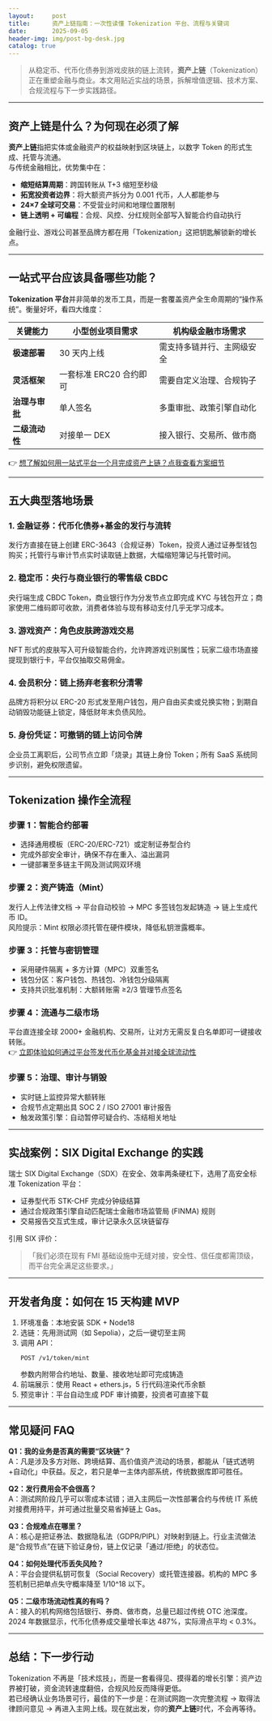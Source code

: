 ```yaml
---
layout:     post
title:      资产上链指南：一次性读懂 Tokenization 平台、流程与关键词
date:       2025-09-05
header-img: img/post-bg-desk.jpg
catalog: true
---
```


> 从稳定币、代币化债券到游戏皮肤的链上流转，**资产上链**（Tokenization）正在重塑金融与商业。本文用贴近实战的场景，拆解增值逻辑、技术方案、合规流程与下一步实践路径。

---

## 资产上链是什么？为何现在必须了解

**资产上链**指把实体或金融资产的权益映射到区块链上，以数字 Token 的形式生成、托管与流通。  
与传统金融相比，优势集中在：

- **缩短结算周期**：跨国转账从 T+3 缩短至秒级  
- **拓宽投资者边界**：将大额资产拆分为 0.001 代币，人人都能参与  
- **24×7 全球可交易**：不受营业时间和地理位置限制  
- **链上透明 + 可编程**：合规、风控、分红规则全部写入智能合约自动执行  

金融行业、游戏公司甚至品牌方都在用「Tokenization」这把钥匙解锁新的增长点。

---

## 一站式平台应该具备哪些功能？

**Tokenization 平台**并非简单的发币工具，而是一套覆盖资产全生命周期的“操作系统”。衡量好坏，看四大维度：

| 关键能力        | 小型创业项目需求        | 机构级金融市场需求          |
|-----------------|-------------------------|-----------------------------|
| **极速部署**     | 30 天内上线             | 需支持多链并行、主网级安全 |
| **灵活框架**     | 一套标准 ERC20 合约即可 | 需要自定义治理、合规钩子   |
| **治理与审批**   | 单人签名                | 多重审批、政策引擎自动化   |
| **二级流动性**   | 对接单一 DEX            | 接入银行、交易所、做市商   |

👉 [想了解如何用一站式平台一个月完成资产上链？点我查看方案细节](https://okxdog.com/)

---

## 五大典型落地场景

### 1. 金融证券：代币化债券+基金的发行与流转  
发行方直接在链上创建 ERC-3643（合规证券）Token，投资人通过证券型钱包购买；托管行与审计节点实时读取链上数据，大幅缩短簿记与托管时间。

### 2. 稳定币：央行与商业银行的零售级 CBDC  
央行端生成 CBDC Token，商业银行作为分发节点立即完成 KYC 与钱包开立；商家使用二维码即可收款，消费者体验与现有移动支付几乎无学习成本。

### 3. 游戏资产：角色皮肤跨游戏交易  
NFT 形式的皮肤写入可升级智能合约，允许跨游戏识别属性；玩家二级市场直接提现到银行卡，平台仅抽取交易佣金。

### 4. 会员积分：链上扬弃老套积分清零  
品牌方将积分以 ERC-20 形式发至用户钱包，用户自由买卖或兑换实物；到期自动销毁功能链上锁定，降低财年末负债风险。

### 5. 身份凭证：可撤销的链上访问令牌  
企业员工离职后，公司节点立即「烧录」其链上身份 Token；所有 SaaS 系统同步识别，避免权限遗留。

---

## Tokenization 操作全流程

### 步骤 1：智能合约部署  
- 选择通用模板（ERC-20/ERC-721）或定制证券型合约  
- 完成外部安全审计，确保不存在重入、溢出漏洞  
- 一键部署至多链主干网及测试网双环境  

### 步骤 2：资产铸造（Mint）  
发行人上传法律文档 → 平台自动校验 → MPC 多签钱包发起铸造 → 链上生成代币 ID。  
风险提示：Mint 权限必须托管在硬件模块，降低私钥泄露概率。

### 步骤 3：托管与密钥管理  
- 采用硬件隔离 + 多方计算（MPC）双重签名  
- 钱包分区：客户钱包、热钱包、冷钱包分级隔离  
- 支持共识批准机制：大额转账需 ≥2/3 管理节点签名  

### 步骤 4：流通与二级市场  
平台直连接全球 2000+ 金融机构、交易所，让对方无需反复白名单即可一键接收转账。  
👉 [立即体验如何通过平台签发代币化基金并对接全球流动性](https://okxdog.com/)

### 步骤 5：治理、审计与销毁  
- 实时链上监控异常大额转账  
- 合规节点定期出具 SOC 2 / ISO 27001 审计报告  
- 触发政策引擎：自动暂停可疑合约、冻结相关地址  

---

## 实战案例：SIX Digital Exchange 的实践

瑞士 SIX Digital Exchange（SDX）在安全、效率两条硬杠下，选用了高安全标准 Tokenization 平台：  
- 证券型代币 STK-CHF 完成分钟级结算  
- 通过合规政策引擎自动匹配瑞士金融市场监管局 (FINMA) 规则  
- 交易报告交互式生成，审计记录永久区块链留存

引用 SIX 评价：  
> 「我们必须在现有 FMI 基础设施中无缝对接，安全性、信任度都需顶级，而平台完全满足这些要求。」

---

## 开发者角度：如何在 15 天构建 MVP

1. 环境准备：本地安装 SDK + Node18  
2. 选链：先用测试网（如 Sepolia），之后一键切至主网  
3. 调用 API：  
   ```
   POST /v1/token/mint
   ```
   参数内附带合约地址、数量、接收地址即可完成铸造  
4. 前端展示：使用 React + ethers.js，5 行代码渲染代币余额  
5. 预览审计：平台自动生成 PDF 审计摘要，投资者可直接下载  

---

## 常见疑问 FAQ

**Q1：我的业务是否真的需要“区块链”？**  
A：凡是涉及多方对账、跨境结算、高价值资产流动的场景，都能从「链式透明+自动化」中获益。反之，若只是单一主体内部系统，传统数据库即可胜任。

**Q2：发行费用会不会很高？**  
A：测试网阶段几乎可以零成本试错；进入主网后一次性部署合约与传统 IT 系统对接费用持平，并可通过批量交易省掉链上 Gas。

**Q3：合规难点在哪里？**  
A：核心是把证券法、数据隐私法（GDPR/PIPL）对映射到链上。行业主流做法是“合规节点”在链下验证身份，链上仅记录「通过/拒绝」的状态位。

**Q4：如何处理代币丢失风险？**  
A：平台会提供私钥可恢复（Social Recovery）或托管连接器。机构的 MPC 多签机制已把单点失守概率降至 1/10^18 以下。

**Q5：二级市场流动性真的有吗？**  
A：接入的机构网络包括银行、券商、做市商，总量已超过传统 OTC 池深度。2024 年数据显示，代币化债券成交量增长率达 487%，实际滑点平均 < 0.3%。

---

## 总结：下一步行动

Tokenization 不再是「技术炫技」，而是一套看得见、摸得着的增长引擎：资产边界被打破，资金流转速度翻倍，合规风险反而降得更低。  
若已经确认业务场景可行，最佳的下一步是：在测试网跑一次完整流程 → 取得法律顾问意见 → 再进入主网上线。现在就出发，你的**资产上链**时代，不会再等待。